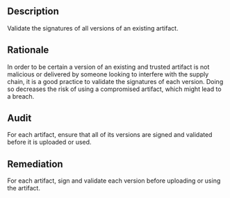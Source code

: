 ## Description

Validate the signatures of all versions of an existing artifact.

## Rationale

In order to be certain a version of an existing and trusted artifact is not malicious or delivered by someone looking to interfere with the supply chain, it is a good practice to validate the signatures of each version. Doing so decreases the risk of using a compromised artifact, which might lead to a breach.

## Audit

For each artifact, ensure that all of its versions are signed and validated before it is uploaded or used.

## Remediation

For each artifact, sign and validate each version before uploading or using the artifact.
